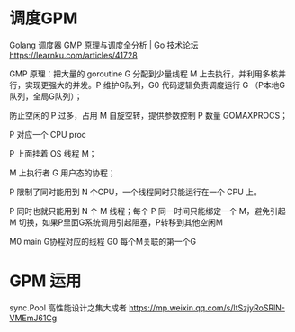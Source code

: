 # 调度GPM

Golang 调度器 GMP 原理与调度全分析 | Go 技术论坛
https://learnku.com/articles/41728

GMP 原理：把大量的 goroutine G 分配到少量线程 M 上去执行，并利用多核并行，实现更强大的并发。P 维护G队列，G0 代码逻辑负责调度运行 G （P本地G队列，全局G队列）；

防止空闲的 P 过多，占用 M 自旋空转，提供参数控制 P 数量 GOMAXPROCS；

P 对应一个 CPU proc

P 上面挂着 OS 线程 M；

M 上执行者 G 用户态的协程；

P 限制了同时能用到 N 个CPU，一个线程同时只能运行在一个 CPU 上。

P 同时也就只能用到 N 个 M 线程；每个 P 同一时间只能绑定一个 M，避免引起 M 切换，如果P里面G系统调用引起阻塞，P转移到其他空闲M

M0 main G协程对应的线程
G0 每个M关联的第一个G

# GPM 运用
sync.Pool 高性能设计之集大成者
https://mp.weixin.qq.com/s/ltSzjyRoSRlN-VMEmJ61Cg

